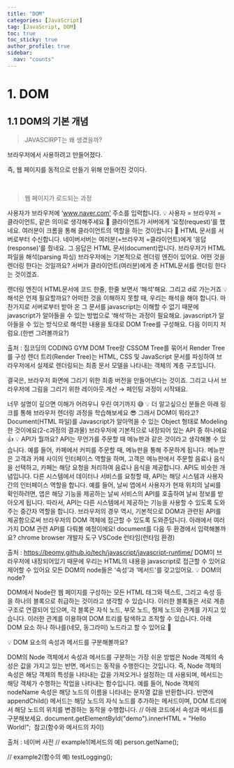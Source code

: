 ```yaml
---
title: "DOM"
categories: [JavaScript]
tag: [JavaScript, DOM]
toc: true
toc_sticky: true
author_profile: true
sidebar:
  nav: "counts"
---
```


# 1. DOM

## 1.1 DOM의 기본 개념

> JAVASCIRPT는 왜 생겼을까?

브라우저에서 사용하려고 만들어졌다.

즉, 웹 페이지를 동적으로 만들기 위해 만들어진 것이다.

<br>

> 웹 페이지가 로드되는 과정

사용자가 브라우저에 ‘www.naver.com’ 주소를 입력합니다.
💡
사용자 = 브라우저 = 클라이언트, 같은 의미로 생각해주세요 🙂​
클라이언트가 서버에게 ‘요청(request)’를 했네요.
여러분이 크롬을 통해 클라이언트의 역할을 하는 것이랍니다 🚀​
HTML 문서를 서버로부터 수신합니다.
네이버서버는 여러분(=브라우저 =클라이언트)에게 ‘응답(response)’를 줬네요.
그 응답은 HTML 문서(document)랍니다.
브라우저가 HTML 파일을 해석(parsing 파싱)
브라우저에는 기본적으로 렌더링 엔진이 있어요. 어떤 것을 렌더링 한다는 것일까요? 서버가 클라이언트(여러분)에게 준 HTML문서를 렌더링 한다는 것이겠죠.

랜더링 엔진이 HTML문서에 코드 한줄, 한줄 보면서 ‘해석'해요. 그리고 d로 가는거죠
💡
해석은 언제 필요할까요?
어떠한 것을 이해하지 못할 때, 우리는 해석을 해야 합니다. 마찬가지로 서버로부터 받아 온 그 문서를 javascript는 이해할 수 없기 때문에 javascript가 알아들을 수 있는 방법으로 ‘해석’하는 과정이 필요해요.
javascript가 알아들을 수 있는 방식으로 해석한 내용을 토대로 DOM Tree를 구성해요. 다음 이미지 처럼요.(한번 그려볼까요?)

출처 : 짐코딩의 CODING GYM
DOM Tree랑 CSSOM Tree를 묶어서 Render Tree를 구성
렌더 트리(Render Tree)는 HTML, CSS 및 JavaScript 문서를 파싱하여 브라우저에서 실제로 렌더링되는 최종 문서 모델을 나타내는 객체의 계층 구조입니다.

결국은, 브라우저 화면에 그리기 위한 최종 버전을 만들어낸다는 것이죠. 그리고 나서 브라우저에 그림을 그리기 위한 레이아웃 계산 → 페인팅 과정이 시작돼요.

너무 설명이 깊으면 이해가 어려우니 우린 여기까지 😅​
💡
더 알고싶으신 분들은 아래 링크를 통해 브라우저 렌더링 과정을 학습해보세요 😎​
그래서 DOM이 뭐라고?
Document(HTML 파일)를 Javascript가 알아먹을 수 있는 Object 형태로 Modeling 한 것이에요(2-c과정의 결과물)
브라우저에 기본적으로 내장되어 있는 API 중 하나에요 👍​
💡
API가 뭘까요?
API는 무언가를 주문할 때 메뉴판과 같은 것이라고 생각해볼 수 있습니다. 예를 들어, 카페에서 커피를 주문할 때, 메뉴판을 통해 주문하게 됩니다. 메뉴판은 고객과 카페 사이의 인터페이스 역할을 하며, 고객은 메뉴판에서 주문할 음료나 음식을 선택하고, 카페는 해당 요청을 처리하여 음료나 음식을 제공합니다.
API도 비슷한 개념입니다. 다른 시스템에서 데이터나 서비스를 요청할 때, API는 해당 시스템과 사용자 간의 인터페이스 역할을 합니다. 예를 들어, 날씨 앱에서 사용자가 현재 위치의 날씨를 확인하려면, 앱은 해당 기능을 제공하는 날씨 서비스의 API를 호출하여 날씨 정보를 받아오게 됩니다.
따라서, API는 다른 시스템에서 제공하는 기능을 사용할 수 있도록 도와주는 중간자 역할을 합니다. 브라우저의 경우 역시, 기본적으로 DOM과 관련된 API를 제공함으로써 브라우저의 DOM 객체에 접근할 수 있도록 도와준답니다. 아래에서 여러가지 DOM 관련 API를 다뤄볼 예정이에요!
document를 다음 두 환경에서 입력해볼까요?
chrome browser 개발자 도구
VSCode
런타임(런타임 환경)

출처 : https://beomy.github.io/tech/javascript/javascript-runtime/
DOM이 브라우저에 내장되어있기 때문에 우리는 HTML의 내용을 javascript로
접근할 수 있어요
제어할 수 있어요
모든 DOM의 node들은 ‘속성’과 ‘메서드'를 갖고있어요.
💡
DOM의 node?

DOM에서 Node란 웹 페이지를 구성하는 모든 HTML 태그와 텍스트, 그리고 속성 등을 하나의 블록으로 취급하는 것이라고 생각할 수 있습니다. 이러한 블록들은 서로 계층 구조로 연결되어 있으며, 각 블록은 자식 노드, 부모 노드, 형제 노드와 관계를 가지고 있습니다. 이러한 관계를 이용하여 DOM 트리를 탐색하고 조작할 수 있습니다.
아래 DOM 요소 하나 하나를(네모, 동그라미) 노드라고 할 수 있어요 🥸​

💡
DOM 요소의 속성과 메서드를 구분해볼까요?

DOM의 Node 객체에서 속성과 메서드를 구분하는 가장 쉬운 방법은 Node 객체의 속성은 값을 가지고 있는 반면, 메서드는 동작을 수행한다는 것입니다.
즉, Node 객체의 속성은 해당 객체의 특성을 나타내는 값을 가져오거나 설정하는 데 사용되며, 메서드는 해당 객체가 수행하는 작업을 나타내는 함수입니다.
예를 들어, Node 객체의 nodeName 속성은 해당 노드의 이름을 나타내는 문자열 값을 반환합니다. 반면에 appendChild() 메서드는 해당 노드의 자식 노드를 추가하는 메서드이며, DOM 트리에서 해당 노드의 위치를 변경하는 동작을 수행합니다.
// 아래 코드에서 속성과 메서드를 구분해보세요.
document.getElementById("demo").innerHTML = "Hello World!";
​
참고(함수와 메서드의 차이)

출처 : 네이버 사전
// example1(메서드의 예)
person.getName();

// example2(함수의 예)
testLogging();
